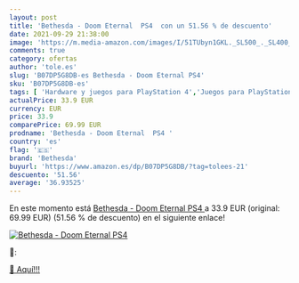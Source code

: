 ```yaml
---
layout: post
title: 'Bethesda - Doom Eternal  PS4  con un 51.56 % de descuento'
date: 2021-09-29 21:38:00
image: 'https://m.media-amazon.com/images/I/51TUbyn1GKL._SL500_._SL400_.jpg'
comments: true
category: ofertas
author: 'tole.es'
slug: 'B07DP5G8DB-es Bethesda - Doom Eternal PS4'
sku: 'B07DP5G8DB-es'
tags: [ 'Hardware y juegos para PlayStation 4','Juegos para PlayStation 4','Videojuegos','bethesda','ps4', ]
actualPrice: 33.9 EUR
currency: EUR
price: 33.9
comparePrice: 69.99 EUR
prodname: 'Bethesda - Doom Eternal  PS4 '
country: 'es'
flag: '🇪🇸'
brand: 'Bethesda'
buyurl: 'https://www.amazon.es/dp/B07DP5G8DB/?tag=tolees-21'
descuento: '51.56'
average: '36.93525'
---
```


En este momento está [Bethesda - Doom Eternal  PS4 ](https://www.amazon.es/dp/B07DP5G8DB/?tag=tolees-21) a 33.9 EUR (original: 69.99 EUR) (51.56 %  de descuento) en el siguiente enlace!

[![Bethesda - Doom Eternal  PS4 ](https://m.media-amazon.com/images/I/51TUbyn1GKL._SL500_._SL400_.jpg)](https://www.amazon.es/dp/B07DP5G8DB/?tag=tolees-21)

🔎:


[🛒 Aquí!!!](https://www.amazon.es/dp/B07DP5G8DB/?tag=tolees-21)

